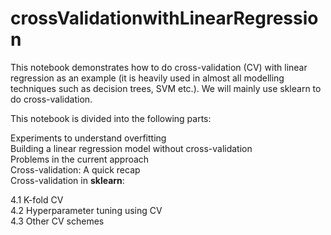 # crossValidationwithLinearRegression
This notebook demonstrates how to do cross-validation (CV) with linear regression as an example (it is heavily used in almost all modelling techniques such as decision trees, SVM etc.). We will mainly use sklearn to do cross-validation.

This notebook is divided into the following parts:  

Experiments to understand overfitting  
Building a linear regression model without cross-validation  
Problems in the current approach  
Cross-validation: A quick recap  
Cross-validation in **sklearn**:  
  
4.1 K-fold CV  
4.2 Hyperparameter tuning using CV  
4.3 Other CV schemes  
